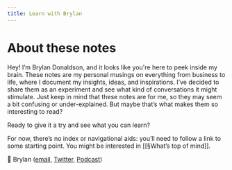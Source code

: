 ```yaml
---
title: Learn with Brylan
---
```


# About these notes
Hey! I’m Brylan Donaldson, and it looks like you're here to peek inside my brain. These notes are my personal musings on everything from business to life, where I document my insights, ideas, and inspirations. I’ve decided to share them as an experiment and see what kind of conversations it might stimulate. Just keep in mind that these notes are for me, so they may seem a bit confusing or under-explained. But maybe that’s what makes them so interesting to read? 

Ready to give it a try and see what you can learn?

For now, there’s no index or navigational aids: you’ll need to follow a link to some starting point. You might be interested in [[§What’s top of mind]].

👋 Brylan ([email](mailto:brylan@cowrkwithme.com), [Twitter](https://twitter.com/0xHimzel), [Podcast](https://open.spotify.com/show/1ZgWdURhqi0S2q2SExfqbW?si=a1f23e04c34c4dc5))
